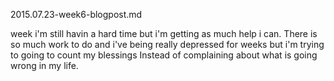2015.07.23-week6-blogpost.md


week i'm still havin a hard time but i'm getting as much help i can. There is so much work to do and 
i've being really depressed for weeks but i'm
trying to going to count my blessings Instead of complaining about what is going wrong in my life.